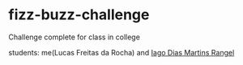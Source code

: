 # fizz-buzz-challenge
Challenge complete for class in college


students: me(Lucas Freitas da Rocha) and [Iago Dias Martins Rangel](https://github.com/iagodiasmartins)

